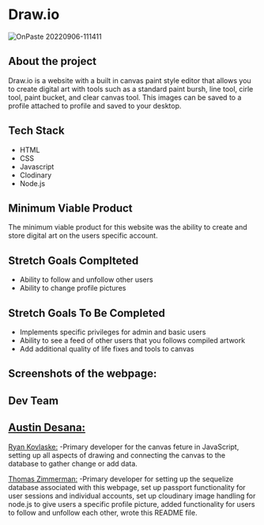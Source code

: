 # Draw.io

![OnPaste 20220906-111411](https://user-images.githubusercontent.com/107579894/188673022-8008bee9-9c69-4824-a09e-38577fe4f751.png)


## About the project

Draw.io is a website with a built in canvas paint style editor that allows you to create digital art with tools such as a standard paint bursh, line tool, cirle tool, paint bucket, and clear canvas tool. This images can be saved to a profile attached to profile and saved to your desktop.

## Tech Stack

* HTML
* CSS
* Javascript
* Clodinary
* Node.js

## Minimum Viable Product

The minimum viable product for this website was the ability to create and store digital art on the users specific account.

## Stretch Goals Complteted

* Ability to follow and unfollow other users
* Ability to change profile pictures

## Stretch Goals To Be Completed

* Implements specific privileges for admin and basic users
* Ability to see a feed of other users that you follows compiled artwork
* Add additional quality of life fixes and tools to canvas

## Screenshots of the webpage:

## Dev Team

[Austin Desana:](https://github.com/adesana)
-

[Ryan Kovlaske:](https://github.com/Rkovl)
-Primary developer for the canvas feture in JavaScript, setting up all aspects of drawing and connecting the canvas to the database to gather change or add data.

[Thomas Zimmerman:](https://github.com/clintwestwords)
-Primary developer for setting up the sequelize database associated with this webpage, set up passport functionality for user sessions and individual accounts, set up cloudinary image handling for node.js to give users a specific profile picture, added functionality for users to follow and unfollow each other, wrote this README file.

